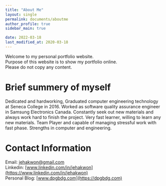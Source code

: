 ```yaml
---
title: "About Me"
layout: single
permalink: documents/aboutme
author_profile: true
sidebar_main: true

date: 2022-03-18
last_modified_at: 2020-03-18
---
```


<!-- ![profile_pic](https://user-images.githubusercontent.com/116617643/197681442-b1d55499-4b1d-42b4-8970-42c0431e100f.jpg){: width="100%" height="100%"}{: .align-center} -->

Welcome to my personal portfolio website.  
Purpose of this website is to show my portfolio online.  
Please do not copy any content.

# Brief summery of myself
Dedicated and hardworking, Graduated computer engineering technology at Seneca College in 2016. Worked as software quality assurance engineer in Samsung Electronics Canada. Constantly seek out new materials and always work hard to finish the project. Very fast learner, willing to learn any new materials. Team Player and capable of managing stressful work with fast phase.
Strengths in computer and engineering.

# Contact Information
Email: jehakwon@gmail.com  
Linkedin: [www.linkedin.com/in/jehakwon](https://www.linkedin.com/in/jehakwon)  
Personal Blog: [www.dpgbdg.com](https://dpgbdg.com)